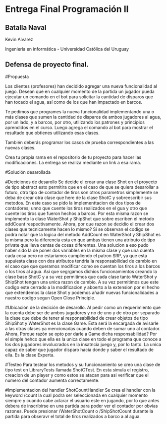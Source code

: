 # Entrega Final Programación II 
## Batalla Naval

Kevin Alvarez

Ingeniería en informática - Universidad Católica del Uruguay

## Defensa de proyecto final.

#Propuesta

Los clientes (profesores) han decidido agregar una nueva funcionalidad al juego. Desean que en cualquier momento de la partida un jugador pueda ejecutar un comando en el bot para solicitar la cantidad de disparos que han tocado el agua, así como de los que han impactado en barcos.

Te pedimos que programes la nueva funcionalidad implementando una o más clases que sumen la cantidad de disparos de ambos jugadores al agua, por un lado, y a barcos, por otro, utilizando los patrones y principios aprendidos en el curso. Luego agrega el comando al bot para mostrar el resultado que obtienes utilizando esas clases.

También deberás programar los casos de prueba correspondientes a las nuevas clases.

Crea tu propia rama en el repositorio de tu proyecto para hacer las modificaciones. La entrega se realiza mediante un link a esa rama.

#Solución desarollada

#Deciciones de desarollo
Se decide el crear una clase Shot en el proyecto de tipo abstract esto permitira que en el caso de que se quiera desarollar a futuro,
otro tipo de contador de tiros son otros parametros simplemente se deba de crear otra clase que here de la clase ShotC y sobreescribir sus metodos.
En este caso se pido la implementtacion de dos tipos de contadores; unno que cuente los tiros realizados en el gua y otro que cuente los tiros 
que fueron hechos a barcos. Por esta misma razon se implemento la clase WaterShot y ShipShot que sobre escriben el metodo addCount respectivamente.
Ahora, por que razon se decidio el crear dos clases que tecnicamente hacen lo mismo? Si se observan el codigo se podra notar que la logica del metodo
AddCount en WaterShot y ShipShot es la misma pero la diferencia esta en que ambas tienen una atributo de tipo private que lleva centas de cosas diferentes.
Una solucion a eso pudo haber sido la de poner dos variables en la misma clase y que una cuenta cada cosa pero no estariamos cumpliendo el patron SRP,
ya que esta supuiesta clase con dos atributos tendria la responsabilidad de cambio en el caso que que queramos modificar como se cuentan los tiros 
a los barcos o los tiros al agua. Asi que segrgamos dichios funcionamientos creando la clase base ShotC y a su vez permitimos que cada clase tanto WaterShot
y ShipShot tengan una unica razon de cambio. A su vez permitimos que este codigo este cerrado a la modificacion y aboerto a la extension por el hecho que extendemos la clase Shot
y podemos añadir nuevas funcionalidades a nuestro codigo segun Open Close Principle.

#Ubicación de la decición de desarollo.
Al pedir como un requerimiento que la cuenta debe ser de ambos jugadores y no de uno y de otro por separado la clase que debe 
de tener al responsabilidad de crear objetos de tipo ShipShot y WaterShot es la clase Game. Esta será la encargada de avisarle a las otras clases ya 
mencionadas cuando deben de sumar uno al contador. Ahora, Porque razón se opto por darle a Game dicha responsabilidad? Por el simple hehco que ella es la
unica clase en todo el programa que conoce a los dos jugadores involucrados en la insatncia juego y, por lo tanto. La unica capaz de saber que jugador
disparo hacia donde y saber el resultado de ella. Es la clase Experta.

#Testeo
Para testear los metodos y su funcionamiento se creo una clase de tipo test en LibraryTests llamada ShotCTest. En esta simula el registro, creacion de un 
player y como estos se atacan para asi verificar que el numero del contador aumenta correctamente.

#Implementacion del handler ShotCountHandler
Se crea el handler con la keyword /count la cual podra ser seleccionada en cualquier momento siempre y cuando cabe aclarar el usuario este en jugando, 
por lo que antes debera de inscribirse en una partida para poder ver el contador por obvias razones. Puede presionar /WaterShotCount o /ShipShotCount
durante la partida para obseravr el total de tiros realizados a barco a al agua.
